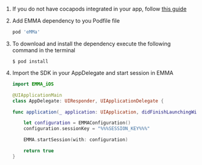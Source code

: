 1. If you do not have cocapods integrated in your app, follow <a target="_blank" href="https://guides.cocoapods.org/using/getting-started.html#toc_3">this guide</a>

2. Add EMMA dependency to you Podfile file

   ```ruby
   pod 'eMMa'
   ```

3. To download and install the dependency execute the following command in the terminal

   ```
   $ pod install
   ```

4. Import the SDK in your AppDelegate and start session in EMMA

   ```swift
   import EMMA_iOS

   @UIApplicationMain
   class AppDelegate: UIResponder, UIApplicationDelegate {

   func application(_ application: UIApplication, didFinishLaunchingWithOptions launchOptions: [UIApplication.LaunchOptionsKey: Any]?) -> Bool {

       let configuration = EMMAConfiguration()
       configuration.sessionKey = "%%%SESSION_KEY%%%"

       EMMA.startSession(with: configuration)

       return true
   }
   ```
